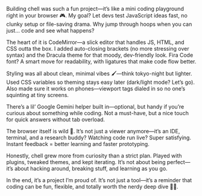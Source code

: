 Building chell was such a fun project—it’s like a mini coding playground right in your browser 🎮. My goal? Let devs test JavaScript ideas fast, no clunky setup or file-saving drama. Why jump through hoops when you can just… code and see what happens?

The heart of it is CodeMirror—a slick editor that handles JS, HTML, and CSS outta the box. I added auto-closing brackets (no more stressing over syntax) and the Dracula theme for that moody, dev-friendly look. Fira Code font? A smart move for readability, with ligatures that make code flow better.

Styling was all about clean, minimal vibes 🖌️—think tokyo-night but lighter. Used CSS variables so theming stays easy later (dark/light mode? Let’s go). Also made sure it works on phones—viewport tags dialed in so no one’s squinting at tiny screens.

There’s a lil’ Google Gemini helper built in—optional, but handy if you’re curious about something while coding. Not a must-have, but a nice touch for quick answers without tab overload.

The browser itself is wild 🤯. It’s not just a viewer anymore—it’s an IDE, terminal, and a research buddy? Watching code run live? Super satisfying. Instant feedback = better learning and faster prototyping.

Honestly, chell grew more from curiosity than a strict plan. Played with plugins, tweaked themes, and kept iterating. It’s not about being perfect—it’s about hacking around, breaking stuff, and learning as you go.

In the end, it’s a project I’m proud of. It’s not just a tool—it’s a reminder that coding can be fun, flexible, and totally worth the nerdy deep dive 🧠✨.